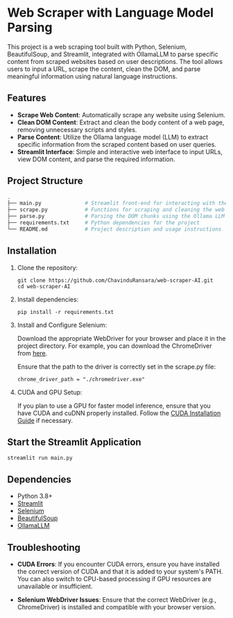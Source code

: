 # Web Scraper with Language Model Parsing

This project is a web scraping tool built with Python, Selenium, BeautifulSoup, and Streamlit, integrated with OllamaLLM to parse specific content from scraped websites based on user descriptions. The tool allows users to input a URL, scrape the content, clean the DOM, and parse meaningful information using natural language instructions.

## Features

- **Scrape Web Content**: Automatically scrape any website using Selenium.
- **Clean DOM Content**: Extract and clean the body content of a web page, removing unnecessary scripts and styles.
- **Parse Content**: Utilize the Ollama language model (LLM) to extract specific information from the scraped content based on user queries.
- **Streamlit Interface**: Simple and interactive web interface to input URLs, view DOM content, and parse the required information.

## Project Structure

```bash
.
├── main.py              # Streamlit front-end for interacting with the scraper and parser
├── scrape.py            # Functions for scraping and cleaning the web content
├── parse.py             # Parsing the DOM chunks using the Ollama LLM
├── requirements.txt     # Python dependencies for the project
└── README.md            # Project description and usage instructions
```

## Installation

1. Clone the repository:
   ```
   git clone https://github.com/ChavinduRansara/web-scraper-AI.git
   cd web-scraper-AI
   ```

2. Install dependencies:
   ```
   pip install -r requirements.txt
   ```
3. Install and Configure Selenium:
   
   Download the appropriate WebDriver for your browser and place it in the project directory. For example, you can download the ChromeDriver from [here](https://googlechromelabs.github.io/chrome-for-testing/#stable).

   Ensure that the path to the driver is correctly set in the scrape.py file:

   ```
   chrome_driver_path = "./chromedriver.exe"
   ```

5. CUDA and GPU Setup:

    If you plan to use a GPU for faster model inference, ensure that you have CUDA and cuDNN properly installed. Follow the [CUDA Installation Guide](https://developer.nvidia.com/cuda-downloads) if necessary.

## Start the Streamlit Application

```
streamlit run main.py
```
## Dependencies

- Python 3.8+
- [Streamlit](https://streamlit.io/)
- [Selenium](https://www.selenium.dev/)
- [BeautifulSoup](https://www.crummy.com/software/BeautifulSoup/)
- [OllamaLLM](https://ollama.ai/)

## Troubleshooting

- **CUDA Errors**: If you encounter CUDA errors, ensure you have installed the correct version of CUDA and that it is added to your system's PATH. You can also switch to CPU-based processing if GPU resources are unavailable or insufficient.
    
- **Selenium WebDriver Issues**: Ensure that the correct WebDriver (e.g., ChromeDriver) is installed and compatible with your browser version.

